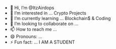- 👋 Hi, I’m @ItzAirdops
- 👀 I’m interested in ... Crypto Projects
- 🌱 I’m currently learning ... Blockchain$ & Coding
- 💞️ I’m looking to collaborate on ...
- 📫 How to reach me ...
- 😄 Pronouns: ...
- ⚡ Fun fact: ... I AM A STUDENT

<!---
ItzAirdops/ItzAirdops is a ✨ special ✨ repository because its `README.md` (this file) appears on your GitHub profile.
You can click the Preview link to take a look at your changes.
--->
